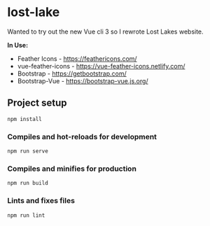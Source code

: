 # lost-lake
Wanted to try out the new Vue cli 3 so I rewrote Lost Lakes website. 

**In Use:**
* Feather Icons - https://feathericons.com/
* vue-feather-icons - https://vue-feather-icons.netlify.com/
* Bootstrap - https://getbootstrap.com/
* Bootstrap-Vue - https://bootstrap-vue.js.org/

## Project setup
```
npm install
```

### Compiles and hot-reloads for development
```
npm run serve
```

### Compiles and minifies for production
```
npm run build
```

### Lints and fixes files
```
npm run lint
```
